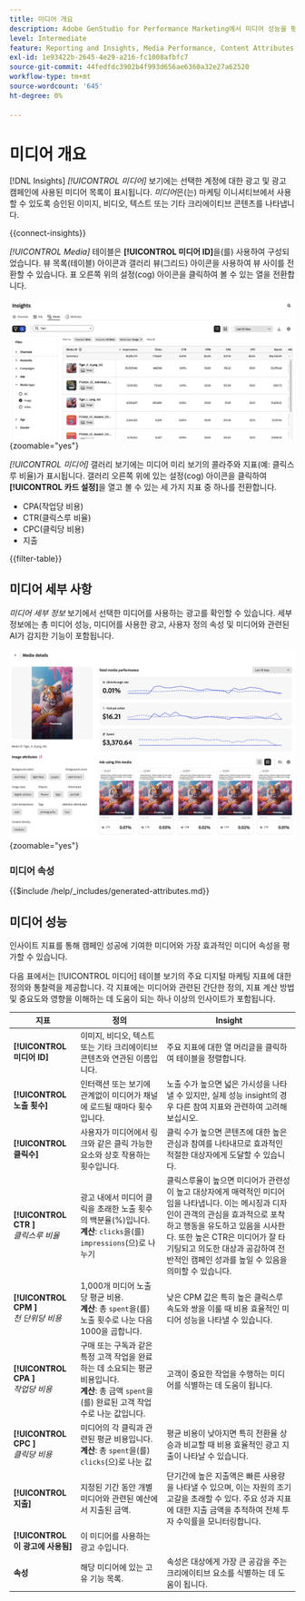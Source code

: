 ```yaml
---
title: 미디어 개요
description: Adobe GenStudio for Performance Marketing에서 미디어 성능을 평가하는 방법을 알아봅니다.
level: Intermediate
feature: Reporting and Insights, Media Performance, Content Attributes
exl-id: 1e93422b-2645-4e29-a216-fc1008afbfc7
source-git-commit: 44fedfdc3902b4f993d656ae6360a32e27a62520
workflow-type: tm+mt
source-wordcount: '645'
ht-degree: 0%

---
```


# 미디어 개요

[!DNL Insights] _[!UICONTROL 미디어]_ 보기에는 선택한 계정에 대한 광고 및 광고 캠페인에 사용된 미디어 목록이 표시됩니다. _미디어_&#x200B;은(는) 마케팅 이니셔티브에서 사용할 수 있도록 승인된 이미지, 비디오, 텍스트 또는 기타 크리에이티브 콘텐츠를 나타냅니다.

{{connect-insights}}

_[!UICONTROL Media]_ 테이블은 **[!UICONTROL 미디어 ID]**&#x200B;을(를) 사용하여 구성되었습니다. 뷰 목록(테이블) 아이콘과 갤러리 뷰(그리드) 아이콘을 사용하여 뷰 사이를 전환할 수 있습니다. 표 오른쪽 위의 설정(cog) 아이콘을 클릭하여 볼 수 있는 열을 전환합니다.

![미디어 필터 및 테이블](/help/assets/insights-media-filter.png){zoomable="yes"}

_[!UICONTROL 미디어]_ 갤러리 보기에는 미디어 미리 보기의 콜라주와 지표(예: 클릭스루 비율)가 표시됩니다. 갤러리 오른쪽 위에 있는 설정(cog) 아이콘을 클릭하여 **[!UICONTROL 카드 설정]**&#x200B;을 열고 볼 수 있는 세 가지 지표 중 하나를 전환합니다.

- CPA(작업당 비용)
- CTR(클릭스루 비율)
- CPC(클릭당 비용)
- 지출

{{filter-table}}

## 미디어 세부 사항

_미디어 세부 정보_ 보기에서 선택한 미디어를 사용하는 광고를 확인할 수 있습니다. 세부 정보에는 총 미디어 성능, 미디어를 사용한 광고, 사용자 정의 속성 및 미디어와 관련된 AI가 감지한 기능이 포함됩니다.

![미디어 세부 정보](/help/assets/insights-media-details.png){zoomable="yes"}

### 미디어 속성

{{$include /help/_includes/generated-attributes.md}}

## 미디어 성능

인사이트 지표를 통해 캠페인 성공에 기여한 미디어와 가장 효과적인 미디어 속성을 평가할 수 있습니다.

다음 표에서는 [!UICONTROL 미디어] 테이블 보기의 주요 디지털 마케팅 지표에 대한 정의와 통찰력을 제공합니다. 각 지표에는 미디어와 관련된 간단한 정의, 지표 계산 방법 및 중요도와 영향을 이해하는 데 도움이 되는 하나 이상의 인사이트가 포함됩니다.

| 지표 | 정의 | Insight |
| ---------------------- | ----------------------------- | -------------------------------- |
| **[!UICONTROL 미디어 ID]** | 이미지, 비디오, 텍스트 또는 기타 크리에이티브 콘텐츠와 연관된 이름입니다. | 주요 지표에 대한 열 머리글을 클릭하여 테이블을 정렬합니다. |
| **[!UICONTROL 노출 횟수]** | 인터랙션 또는 보기에 관계없이 미디어가 채널에 로드될 때마다 횟수입니다. | 노출 수가 높으면 넓은 가시성을 나타낼 수 있지만, 실제 성능 insight의 경우 다른 참여 지표와 관련하여 고려해 보십시오. |
| **[!UICONTROL 클릭수]** | 사용자가 미디어에서 링크와 같은 클릭 가능한 요소와 상호 작용하는 횟수입니다. | 클릭 수가 높으면 콘텐츠에 대한 높은 관심과 참여를 나타내므로 효과적인 적절한 대상자에게 도달할 수 있습니다. |
| **[!UICONTROL CTR &#x200B;]**<br>_클릭스루 비율_ | 광고 내에서 미디어 클릭을 초래한 노출 횟수의 백분율(%)입니다.<br>**계산**: `clicks`을(를) `impressions`(으)로 나누기 | 클릭스루율이 높으면 미디어가 관련성이 높고 대상자에게 매력적인 미디어임을 나타냅니다. 이는 메시징과 디자인이 관객의 관심을 효과적으로 포착하고 행동을 유도하고 있음을 시사한다. 또한 높은 CTR은 미디어가 잘 타기팅되고 의도한 대상과 공감하여 전반적인 캠페인 성과를 높일 수 있음을 의미할 수 있습니다. |
| **[!UICONTROL CPM &#x200B;]**<br>_천 단위당 비용_ | 1,000개 미디어 노출 당 평균 비용.<br>**계산**: 총 `spent`을(를) 노출 횟수로 나눈 다음 1000을 곱합니다. | 낮은 CPM 값은 특히 높은 클릭스루 속도와 쌍을 이룰 때 비용 효율적인 미디어 성능을 나타낼 수 있습니다. |
| **[!UICONTROL CPA &#x200B;]**<br>_작업당 비용_ | 구매 또는 구독과 같은 특정 고객 작업을 완료하는 데 소요되는 평균 비용입니다.<br>**계산**: 총 금액 `spent`을(를) 완료된 고객 작업 수로 나눈 값입니다. | 고객이 중요한 작업을 수행하는 미디어를 식별하는 데 도움이 됩니다. |
| **[!UICONTROL CPC &#x200B;]**<br>_클릭당 비용_ | 미디어의 각 클릭과 관련된 평균 비용입니다.<br>**계산**: 총 `spent`을(를) `clicks`(으)로 나눈 값 | 평균 비용이 낮아지면 특히 전환율 상승과 비교할 때 비용 효율적인 광고 지출이 나타날 수 있습니다. |
| **[!UICONTROL 지출]** | 지정된 기간 동안 개별 미디어와 관련된 예산에서 지출된 금액. | 단기간에 높은 지출액은 빠른 사용량을 나타낼 수 있으며, 이는 자원의 조기 고갈을 초래할 수 있다. 주요 성과 지표에 대한 지출 금액을 추적하여 전체 투자 수익률을 모니터링합니다. |
| **[!UICONTROL 이 광고에 사용됨]** | 이 미디어를 사용하는 광고 수입니다. | |
| **속성** | 해당 미디어에 있는 고유 기능 목록. | 속성은 대상에게 가장 큰 공감을 주는 크리에이티브 요소를 식별하는 데 도움이 됩니다. |
